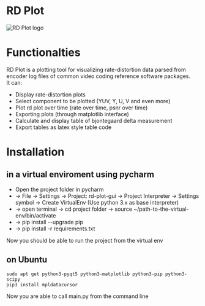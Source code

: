 # RD Plot
![RD Plot logo](https://git.rwth-aachen.de/IENT-Software/rd-plot-gui/raw/master/logo/PLOT256.png)  

# Functionalties
RD Plot is a plotting tool for visualizing rate-distortion data parsed from  
encoder log files of common video coding reference software packages.  
It can:
- Display rate-distortion plots
- Select component to be plotted (YUV, Y, U, V and even more)
- Plot rd plot over time (rate over time, psnr over time)
- Exporting plots (through matplotlib interface)
- Calculate and display table of bjontegaard delta measurement
- Export tables as latex style table code


# Installation 
## in a virtual enviroment using pycharm 
- Open the project folder in pycharm
- -> File -> Settings -> Project: rd-plot-gui -> Project Interpreter -> Settings symbol -> Create VirtualEnv (Use python 3.x as base interpreter)
- -> open terminal -> cd project folder -> source ~/path-to-the-virtual-env/bin/activate
- -> pip install --upgrade pip
- -> pip install -r requirements.txt

Now you should be able to run the project from the virtual env

## on Ubuntu
    sudo apt get python3-pyqt5 python3-matplotlib python3-pip python3-scipy
    pip3 install mpldatacursor
Now you are able to call main.py from the command line

